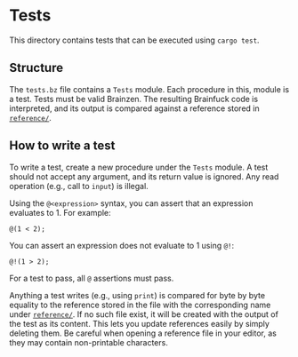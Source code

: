 # Tests

This directory contains tests that can be executed using `cargo test`.

## Structure

The `tests.bz` file contains a `Tests` module. Each procedure in this, module is a test. Tests must be valid Brainzen. The resulting Brainfuck code is interpreted, and its output is compared against a reference stored in [`reference/`](reference).

## How to write a test

To write a test, create a new procedure under the `Tests` module. A test should not accept any argument, and its return value is ignored. Any read operation (e.g., call to `input`) is illegal.

Using the `@<expression>` syntax, you can assert that an expression evaluates to 1. For example:
```brainzen
@(1 < 2);
```
You can assert an expression does not evaluate to 1 using `@!`:
```brainzen
@!(1 > 2);
```
For a test to pass, all `@` assertions must pass.

Anything a test writes (e.g., using `print`) is compared for byte by byte equality to the reference stored in the file with the corresponding name under [`reference/`](reference). If no such file exist, it will be created with the output of the test as its content. This lets you update references easily by simply deleting them. Be careful when opening a reference file in your editor, as they may contain non-printable characters.
